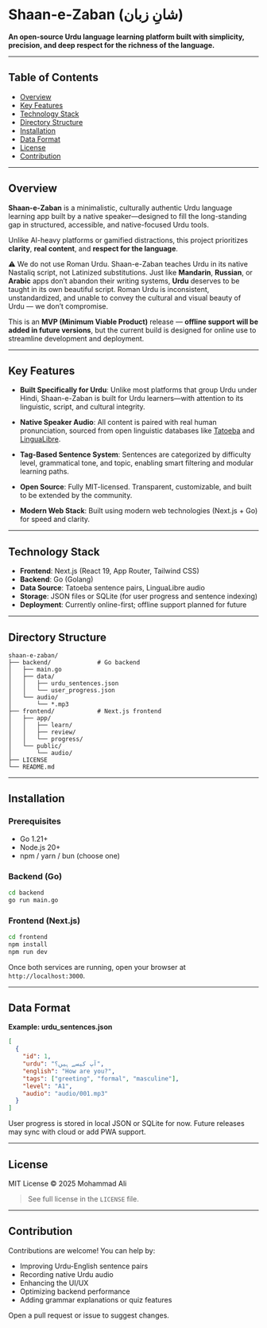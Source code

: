 # Shaan-e-Zaban (شانِ زبان)

**An open-source Urdu language learning platform built with simplicity, precision, and deep respect for the richness of the language.**

---

## Table of Contents
- [Overview](#overview)
- [Key Features](#key-features)
- [Technology Stack](#technology-stack)
- [Directory Structure](#directory-structure)
- [Installation](#installation)
- [Data Format](#data-format)
- [License](#license)
- [Contribution](#contribution)

---

## Overview

**Shaan-e-Zaban** is a minimalistic, culturally authentic Urdu language learning app built by a native speaker—designed to fill the long-standing gap in structured, accessible, and native-focused Urdu tools.

Unlike AI-heavy platforms or gamified distractions, this project prioritizes **clarity**, **real content**, and **respect for the language**.

⚠️ We do not use Roman Urdu. Shaan-e-Zaban teaches Urdu in its native Nastaliq script, not Latinized substitutions. Just like **Mandarin**, **Russian**, or **Arabic** apps don’t abandon their writing systems, **Urdu** deserves to be taught in its own beautiful script.
Roman Urdu is inconsistent, unstandardized, and unable to convey the cultural and visual beauty of Urdu — we don’t compromise.

This is an **MVP (Minimum Viable Product)** release — **offline support will be added in future versions**, but the current build is designed for online use to streamline development and deployment.

---

## Key Features

* **Built Specifically for Urdu**: Unlike most platforms that group Urdu under Hindi, Shaan-e-Zaban is built for Urdu learners—with attention to its linguistic, script, and cultural integrity.

* **Native Speaker Audio**: All content is paired with real human pronunciation, sourced from open linguistic databases like [Tatoeba](https://tatoeba.org) and [LinguaLibre](https://lingualibre.org).

* **Tag-Based Sentence System**: Sentences are categorized by difficulty level, grammatical tone, and topic, enabling smart filtering and modular learning paths.

* **Open Source**: Fully MIT-licensed. Transparent, customizable, and built to be extended by the community.

* **Modern Web Stack**: Built using modern web technologies (Next.js + Go) for speed and clarity.

---

## Technology Stack

* **Frontend**: Next.js (React 19, App Router, Tailwind CSS)
* **Backend**: Go (Golang)
* **Data Source**: Tatoeba sentence pairs, LinguaLibre audio
* **Storage**: JSON files or SQLite (for user progress and sentence indexing)
* **Deployment**: Currently online-first; offline support planned for future

---

## Directory Structure

```
shaan-e-zaban/
├── backend/             # Go backend
│   ├── main.go
│   ├── data/
│   │   ├── urdu_sentences.json
│   │   └── user_progress.json
│   └── audio/
│       └── *.mp3
├── frontend/            # Next.js frontend
│   ├── app/
│   │   ├── learn/
│   │   ├── review/
│   │   └── progress/
│   └── public/
│       └── audio/
├── LICENSE
└── README.md
```

---

## Installation

### Prerequisites

* Go 1.21+
* Node.js 20+
* npm / yarn / bun (choose one)

### Backend (Go)

```bash
cd backend
go run main.go
```

### Frontend (Next.js)

```bash
cd frontend
npm install
npm run dev
```

Once both services are running, open your browser at `http://localhost:3000`.

---

## Data Format

**Example: urdu\_sentences.json**

```json
[
  {
    "id": 1,
    "urdu": "آپ کیسے ہیں؟",
    "english": "How are you?",
    "tags": ["greeting", "formal", "masculine"],
    "level": "A1",
    "audio": "audio/001.mp3"
  }
]
```

User progress is stored in local JSON or SQLite for now. Future releases may sync with cloud or add PWA support.

---

## License

MIT License
© 2025 Mohammad Ali

> See full license in the `LICENSE` file.

---

## Contribution

Contributions are welcome! You can help by:

* Improving Urdu-English sentence pairs
* Recording native Urdu audio
* Enhancing the UI/UX
* Optimizing backend performance
* Adding grammar explanations or quiz features

Open a pull request or issue to suggest changes.
